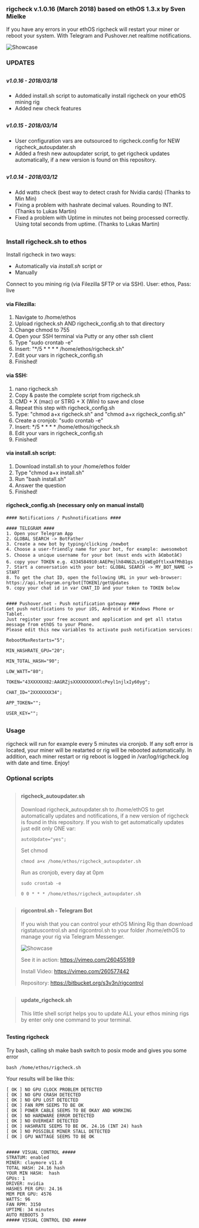 ### rigcheck v.1.0.16 (March 2018) based on ethOS 1.3.x by Sven Mielke ###
  
If you have any errors in your ethOS rigcheck will restart your miner or reboot your system.
With Telegram and Pushover.net realtime notifications. 

![Showcase](https://i.imgur.com/UIWksVN.jpg)

### UPDATES ###
##
##### v1.0.16 - 2018/03/18 #####
+ Added install.sh script to automatically install rigcheck on your ethOS mining rig
+ Added new check features


##
##### v1.0.15 - 2018/03/14 #####
+ User configuration vars are outsourced to rigcheck.config for NEW rigcheck_autoupdater.sh 
+ Added a fresh new autoupdater script, to get rigcheck updates automatically, if a new version is found on this repository. 

##
##### v1.0.14 - 2018/03/12 #####
+ Add watts check (best way to detect crash for Nvidia cards) (Thanks to Min Min)
+ Fixing a problem with hashrate decimal values. Rounding to INT. (Thanks to Lukas Martin)
+ Fixed a problem with Uptime in minutes not being processed correctly. Using total seconds from uptime. (Thanks to Lukas Martin)

##
### Install rigcheck.sh to ethos ###
Install rigcheck in two ways:

+ Automatically via *install.sh* script or
+ Manually

Connect to you mining rig (via Filezilla SFTP or via SSH). 
User: ethos, Pass: live

#### via Filezilla: ####
1. Navigate to /home/ethos
2. Upload rigcheck.sh AND rigcheck_config.sh to that directory
3. Change chmod to 755
4. Open your SSH terminal via Putty or any other ssh client
5. Type "sudo crontab -e"
6. Insert: "*/5 * * * * /home/ethos/rigcheck.sh"
7. Edit your vars in rigcheck_config.sh
8. Finished!

#### via SSH: ####
1. nano rigcheck.sh
2. Copy & paste the complete script from rigcheck.sh
3. CMD + X (mac) or STRG + X (Win) to save and close
4. Repeat this step with rigcheck_config.sh
5. Type: "chmod a+x rigcheck.sh" and "chmod a+x rigcheck_config.sh"
6. Create a cronjob: "sudo crontab -e"
7. Insert: */5 * * * * /home/ethos/rigcheck.sh
8. Edit your vars in rigcheck_config.sh
9. Finished!

#### via install.sh script: ####
1. Download install.sh to your /home/ethos folder
2. Type "chmod a+x install.sh"
3. Run "bash install.sh"
4. Answer the question
5. Finished!


#### rigcheck_config.sh (necessary only on manual install) ####
```
#### Notifications / Pushnotifications ####

#### TELEGRAM ####
1. Open your Telegram App
2. GLOBAL SEARCH -> BotFather
3. Create a new bot by typing/clicking /newbot
4. Choose a user-friendly name for your bot, for example: awesomebot
5. Choose a unique username for your bot (must ends with â€œbotâ€)
6. copy your TOKEN e.g. 4334584910:AAEPmjlh84N62Lv3jGWEgOftlxxAfMhB1gs
7. Start a conversation with your bot: GLOBAL SEARCH -> MY_BOT_NAME -> START
8. To get the chat ID, open the following URL in your web-browser: https://api.telegram.org/bot[TOKEN]/getUpdates
9. copy your chat id in var CHAT_ID and your token to TOKEN below


#### Pushover.net - Push notification gateway ####
Get push notifications to your iOS, Android or Windows Phone or Tablet.
Just register your free account and application and get all status message from ethOS to your Phone.
Please edit this new variables to activate push notification services: 

RebootMaxRestarts="5";

MIN_HASHRATE_GPU="20";

MIN_TOTAL_HASH="90";

LOW_WATT="80";

TOKEN="43XXXXXX82:AAGRZjsXXXXXXXXXXlcPeyl1njlxIy60yg";

CHAT_ID="2XXXXXXX34";

APP_TOKEN="";

USER_KEY=""; 
```

##
### Usage ###

rigcheck will run for example every 5 minutes via cronjob. If any soft error is located, your miner will be reatarted or rig will be 
rebooted automatically. 
In addition, each miner restart or rig reboot is logged in /var/log/rigcheck.log with date and time.
Enjoy!

### Optional scripts ###
 
##
> #### rigcheck_autoupdater.sh ####
> Download rigcheck_autoupdater.sh to /home/ethOS to get automatically updates and notifications, if a new version of rigcheck is found in this repository.
> If you wish to get automatically updates just edit only ONE var:
> 
> ``` autoUpdate="yes"; ```
> 
> Set chmod
> 
> ``` chmod a+x /home/ethos/rigcheck_autoupdater.sh ```
> 
> Run as cronjob, every day at 0pm
> 
> ``` sudo crontab -e ```
> 
> 
> ``` 0 0 * * * /home/ethos/rigcheck_autoupdater.sh ```
> 

##
> #### rigcontrol.sh - Telegram Bot ####
> If you wish that you can control your ethOS Mining Rig than download rigstatuscontrol.sh and rigcontrol.sh to your folder /home/ethOS to manage your rig via Telegram Messenger.
> 
> ![Showcase](https://i.imgur.com/GESZMmV.jpg)
> 
> See it in action: https://vimeo.com/260455169
> 
> Install Video: https://vimeo.com/260577442
> 
> Repository: https://bitbucket.org/s3v3n/rigcontrol
> 

##
> #### update_rigcheck.sh ####
> This little shell script helps you to update ALL your ethos mining rigs by enter only one command to your terminal.
> 




##
#### Testing rigcheck ####
Try bash, calling sh make bash switch to posix mode and gives you some error

``` bash /home/ethos/rigcheck.sh ```

Your results will be like this:
``` 
[ OK ] NO GPU CLOCK PROBLEM DETECTED
[ OK ] NO GPU CRASH DETECTED
[ OK ] NO GPU LOST DETECTED
[ OK ] FAN RPM SEEMS TO BE OK
[ OK ] POWER CABLE SEEMS TO BE OKAY AND WORKING
[ OK ] NO HARDWARE ERROR DETECTED
[ OK ] NO OVERHEAT DETECTED
[ OK ] HASHRATE SEEMS TO BE OK. 24.16 (INT 24) hash
[ OK ] NO POSSIBLE MINER STALL DETECTED
[ OK ] GPU WATTAGE SEEMS TO BE OK


##### VISUAL CONTROL #####
STRATUM: enabled
MINER: claymore v11.0
TOTAL HASH: 24.16 hash
YOUR MIN HASH:  hash
GPUs: 1
DRIVER: nvidia
HASHES PER GPU: 24.16
MEM PER GPU: 4576
WATTS: 96
FAN RPM: 3150
UPTIME: 34 minutes
AUTO REBOOTS 3
##### VISUAL CONTROL END #####
```







